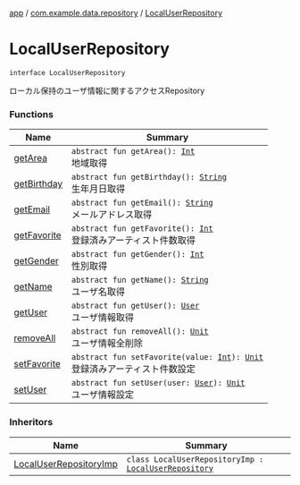 [app](../../index.md) / [com.example.data.repository](../index.md) / [LocalUserRepository](./index.md)

# LocalUserRepository

`interface LocalUserRepository`

ローカル保持のユーザ情報に関するアクセスRepository

### Functions

| Name | Summary |
|---|---|
| [getArea](get-area.md) | `abstract fun getArea(): `[`Int`](https://kotlinlang.org/api/latest/jvm/stdlib/kotlin/-int/index.html)<br>地域取得 |
| [getBirthday](get-birthday.md) | `abstract fun getBirthday(): `[`String`](https://kotlinlang.org/api/latest/jvm/stdlib/kotlin/-string/index.html)<br>生年月日取得 |
| [getEmail](get-email.md) | `abstract fun getEmail(): `[`String`](https://kotlinlang.org/api/latest/jvm/stdlib/kotlin/-string/index.html)<br>メールアドレス取得 |
| [getFavorite](get-favorite.md) | `abstract fun getFavorite(): `[`Int`](https://kotlinlang.org/api/latest/jvm/stdlib/kotlin/-int/index.html)<br>登録済みアーティスト件数取得 |
| [getGender](get-gender.md) | `abstract fun getGender(): `[`Int`](https://kotlinlang.org/api/latest/jvm/stdlib/kotlin/-int/index.html)<br>性別取得 |
| [getName](get-name.md) | `abstract fun getName(): `[`String`](https://kotlinlang.org/api/latest/jvm/stdlib/kotlin/-string/index.html)<br>ユーザ名取得 |
| [getUser](get-user.md) | `abstract fun getUser(): `[`User`](../../com.example.domain.model.entity/-user/index.md)<br>ユーザ情報取得 |
| [removeAll](remove-all.md) | `abstract fun removeAll(): `[`Unit`](https://kotlinlang.org/api/latest/jvm/stdlib/kotlin/-unit/index.html)<br>ユーザ情報全削除 |
| [setFavorite](set-favorite.md) | `abstract fun setFavorite(value: `[`Int`](https://kotlinlang.org/api/latest/jvm/stdlib/kotlin/-int/index.html)`): `[`Unit`](https://kotlinlang.org/api/latest/jvm/stdlib/kotlin/-unit/index.html)<br>登録済みアーティスト件数設定 |
| [setUser](set-user.md) | `abstract fun setUser(user: `[`User`](../../com.example.domain.model.entity/-user/index.md)`): `[`Unit`](https://kotlinlang.org/api/latest/jvm/stdlib/kotlin/-unit/index.html)<br>ユーザ情報設定 |

### Inheritors

| Name | Summary |
|---|---|
| [LocalUserRepositoryImp](../-local-user-repository-imp/index.md) | `class LocalUserRepositoryImp : `[`LocalUserRepository`](./index.md) |
